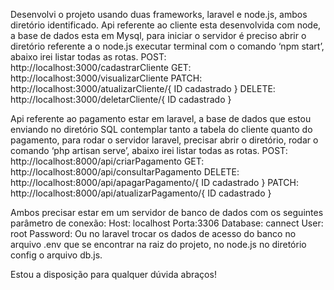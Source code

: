 Desenvolvi o projeto usando duas frameworks, laravel e node.js, ambos diretório identificado.
Api referente ao cliente esta desenvolvida com node, a base de dados esta em Mysql, para iniciar o servidor é preciso abrir o diretório referente a o node.js executar terminal com o comando ‘npm start’, abaixo irei listar todas as rotas.
POST:  http://localhost:3000/cadastrarCliente
GET: http://localhost:3000/visualizarCliente
PATCH: http://localhost:3000/atualizarCliente/{  ID cadastrado }
DELETE: http://localhost:3000/deletarCliente/{ ID cadastrado }

Api referente ao pagamento estar em laravel, a base de dados que estou enviando no diretório SQL contemplar tanto a tabela do cliente quanto do pagamento, para rodar o servidor laravel, precisar abrir o diretório, rodar o comando ‘php artisan serve’, abaixo irei listar todas as rotas.
POST: http://localhost:8000/api/criarPagamento
GET: http://localhost:8000/api/consultarPagamento
DELETE: http://localhost:8000/api/apagarPagamento/{ ID cadastrado }
PATCH: http://localhost:8000/api/atualizarPagamento/{ ID cadastrado }

Ambos precisar estar em um servidor de banco de dados com os seguintes parâmetro de conexão:
Host: localhost
Porta:3306
Database: cannect
User: root
Password:
Ou no laravel trocar os dados de acesso do banco no arquivo .env que se encontrar na raiz do projeto, no node.js no diretório config o arquivo db.js.

Estou a disposição para qualquer dúvida abraços!
